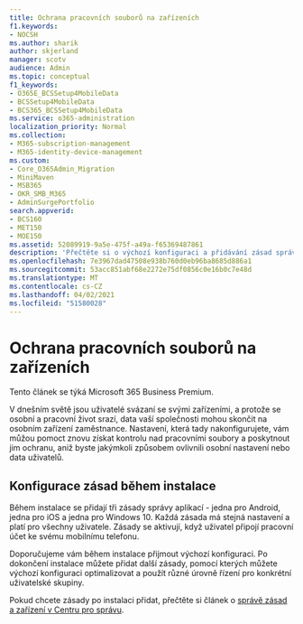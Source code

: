 ```yaml
---
title: Ochrana pracovních souborů na zařízeních
f1.keywords:
- NOCSH
ms.author: sharik
author: skjerland
manager: scotv
audience: Admin
ms.topic: conceptual
f1_keywords:
- O365E_BCSSetup4MobileData
- BCSSetup4MobileData
- BCS365_BCSSetup4MobileData
ms.service: o365-administration
localization_priority: Normal
ms.collection:
- M365-subscription-management
- M365-identity-device-management
ms.custom:
- Core_O365Admin_Migration
- MiniMaven
- MSB365
- OKR_SMB_M365
- AdminSurgePortfolio
search.appverid:
- BCS160
- MET150
- MOE150
ms.assetid: 52089919-9a5e-475f-a49a-f65369487861
description: 'Přečtěte si o výchozí konfiguraci a přidávání zásad správy aplikací, které chrání firemní data na osobních mobilních zařízeních uživatelů. '
ms.openlocfilehash: 7e3967dad47508e938b760d0eb96ba8685d886a1
ms.sourcegitcommit: 53acc851abf68e2272e75df0856c0e16b0c7e48d
ms.translationtype: MT
ms.contentlocale: cs-CZ
ms.lasthandoff: 04/02/2021
ms.locfileid: "51580028"
---
```

# <a name="protect-work-files-on-devices"></a>Ochrana pracovních souborů na zařízeních

Tento článek se týká Microsoft 365 Business Premium.

V dnešním světě jsou uživatelé svázaní se svými zařízeními, a protože se osobní a pracovní život srazí, data vaší společnosti mohou skončit na osobním zařízení zaměstnance. Nastavení, která tady nakonfigurujete, vám můžou pomoct znovu získat kontrolu nad pracovními soubory a poskytnout jim ochranu, aniž byste jakýmkoli způsobem ovlivnili osobní nastavení nebo data uživatelů.
  
## <a name="configuring-policies-during-setup"></a>Konfigurace zásad během instalace

Během instalace se přidají tři zásady správy aplikací - jedna pro Android, jedna pro iOS a jedna pro Windows 10. Každá zásada má stejná nastavení a platí pro všechny uživatele. Zásady se aktivují, když uživatel připojí pracovní účet ke svému mobilnímu telefonu.
  
Doporučujeme vám během instalace přijmout výchozí konfiguraci. Po dokončení instalace můžete přidat další zásady, pomocí kterých můžete výchozí konfiguraci optimalizovat a použít různé úrovně řízení pro konkrétní uživatelské skupiny.
  
Pokud chcete zásady po instalaci přidat, přečtěte si článek o [správě zásad a zařízení v Centru pro správu](manage.md).
